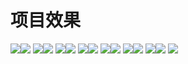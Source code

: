 # 项目效果
![](https://github.com/742340082/qm/blob/master/raw/address/address.jpg)![](https://github.com/742340082/qm/blob/master/raw/address/addresscity.jpg)
![](https://github.com/742340082/qm/blob/master/raw/address/addresssearch.jpg)![](https://github.com/742340082/qm/blob/master/raw/game/game.jpg)
![](https://github.com/742340082/qm/blob/master/raw/game/gamecategory.jpg)![](https://github.com/742340082/qm/blob/master/raw/game/gamecategorydetail.jpg)
![](https://github.com/742340082/qm/blob/master/raw/game/gamedetail.jpg)![](https://github.com/742340082/qm/blob/master/raw/game/gamenews.jpg)
![](https://github.com/742340082/qm/blob/master/raw/game/gamenews.jpg)![](https://github.com/742340082/qm/blob/master/raw/game/gamesearch.jpg)
![](https://github.com/742340082/qm/blob/master/raw/game/gametop.jpg)![](https://github.com/742340082/qm/blob/master/raw/news/news.jpg)
![](https://github.com/742340082/qm/blob/master/raw/news/newsdetail.jpg)![](https://github.com/742340082/qm/blob/master/raw/we/receiveaddres.jpg)
![](https://github.com/742340082/qm/blob/master/raw/game/gamesmailsearch.jpg)
